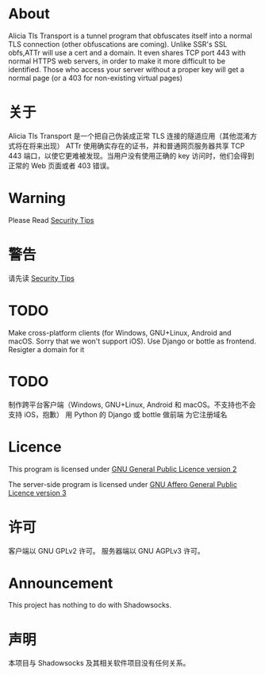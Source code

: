 # About
Alicia Tls Transport is a tunnel program that obfuscates itself into a normal TLS connection (other obfuscations are coming).
Unlike SSR's SSL obfs,ATTr will use a cert and a domain. It even shares TCP port 443 with normal HTTPS web servers, in order to make it more difficult to be identified. Those who access your server without a proper key will get a normal page (or a 403 for non-existing virtual pages)

# 关于
Alicia Tls Transport 是一个把自己伪装成正常 TLS 连接的隧道应用（其他混淆方式将在将来出现）
ATTr 使用确实存在的证书，并和普通网页服务器共享 TCP 443 端口，以使它更难被发现。当用户没有使用正确的 key 访问时，他们会得到正常的 Web 页面或者 403 错误。

# Warning
Please Read [Security Tips](https://github.com/RiccaAtAlicia/AliciaTlsTransport/blob/master/Docs/Meta/Security.md)

# 警告
请先读 [Security Tips](https://github.com/RiccaAtAlicia/AliciaTlsTransport/blob/master/Docs/Meta/Security.md)

# TODO
Make cross-platform clients (for Windows, GNU+Linux, Android and macOS. Sorry that we won't support iOS).
Use Django or bottle as frontend.
Resigter a domain for it

# TODO
制作跨平台客户端（Windows, GNU+Linux, Android 和 macOS。不支持也不会支持 iOS，抱歉）
用 Python 的 Django 或 bottle 做前端
为它注册域名

# Licence
This program is licensed under [GNU General Public Licence version 2](LICENSE.GPLv2.txt)

The server-side program is licensed under [GNU Affero General Public Licence version 3](LICENSE.AGPLv3.txt)


# 许可
客户端以 GNU GPLv2 许可。
服务器端以 GNU AGPLv3 许可。

# Announcement
This project has nothing to do with Shadowsocks.

# 声明
本项目与 Shadowsocks 及其相关软件项目没有任何关系。
